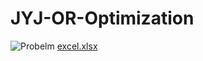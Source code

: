 # JYJ-OR-Optimization
![Probelm](https://github.com/rafianahmed/JYJ-OR-Optimization/assets/168383333/2b87007c-443c-45b9-afb1-6a1836cb6fcd)
[excel.xlsx](https://github.com/rafianahmed/JYJ-OR-Optimization/files/15343310/excel.xlsx)
